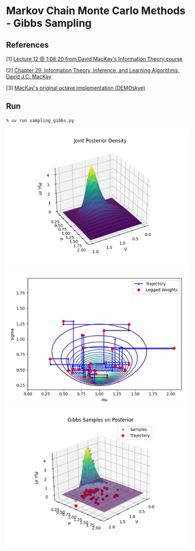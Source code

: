 Markov Chain Monte Carlo Methods - Gibbs Sampling
=====================

References
----------

[1] [Lecture 12 @ 1:08:20 from David MacKay's Information Theory course](https://videolectures.net/videos/mackay_course_12)

[2] [Chapter 29, Information Theory, Inference, and Learning Algorithms, David J.C. MacKay](https://www.inference.org.uk/mackay/Book.html)

[3] [MacKay's original octave implementation (DEMOskye)](https://www.inference.org.uk/mackay/itprnn/code/gibbsdemo/)

Run
---

```
% uv run sampling_gibbs.py
```

![PNG](https://raw.githubusercontent.com/jesper-olsen/mackay/main/Assets/GibbsSampling1.png)
![PNG](https://raw.githubusercontent.com/jesper-olsen/mackay/main/Assets/GibbsSampling2.png)
![PNG](https://raw.githubusercontent.com/jesper-olsen/mackay/main/Assets/GibbsSampling3.png)

